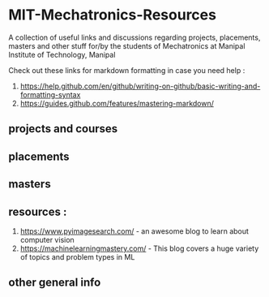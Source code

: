 # MIT-Mechatronics-Resources
A collection of useful links and discussions regarding projects, placements, masters and other stuff for/by the students of Mechatronics at Manipal Institute of Technology, Manipal

Check out these links for markdown formatting in case you need help :
1. https://help.github.com/en/github/writing-on-github/basic-writing-and-formatting-syntax
2. https://guides.github.com/features/mastering-markdown/

## projects and courses

## placements

## masters

## resources :
1. https://www.pyimagesearch.com/ - an awesome blog to learn about computer vision
2. https://machinelearningmastery.com/ - This blog covers a huge variety of topics and problem types in ML

## other general info
